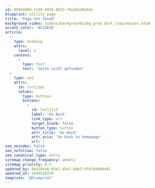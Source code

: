```yaml
---
id: 059d4d8d-fc60-49f8-8823-7da10549e84e
blueprint: utility_page
title: 'Page not found'
background_video: videos/backgrounds/bg_grad_dark_loop/master.m3u8
accent_color: '#C23E3E'
article:
  -
    type: heading
    attrs:
      level: 1
    content:
      -
        type: text
        text: 'Seite nicht gefunden'
  -
    type: set
    attrs:
      id: lor1jsqc
      values:
        type: buttons
        buttons:
          -
            id: lor1jti3
            label: 'Go Back'
            link_type: url
            target_blank: false
            button_type: button
            attr_title: 'Go Back'
            attr_aria: 'Go back to homepage'
            url: /
seo_noindex: false
seo_nofollow: false
seo_canonical_type: entry
sitemap_change_frequency: weekly
sitemap_priority: 0.5
updated_by: 06410ee8-92e1-45e7-b0e3-9fd7e0400442
updated_at: 1699538229
template: '@blueprint'
---
```

